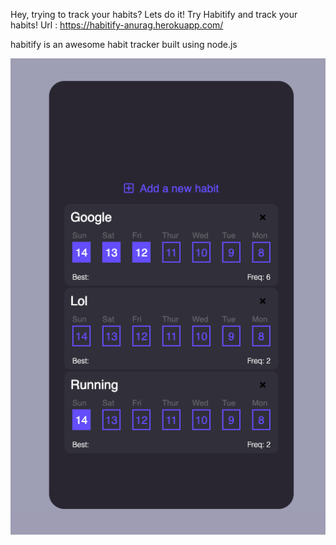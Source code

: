 Hey, trying to track your habits? Lets do it!
Try Habitify and track your habits!
Url : https://habitify-anurag.herokuapp.com/

habitify is an awesome habit tracker built using node.js

![habitify.png](/assets/habitify.png)
